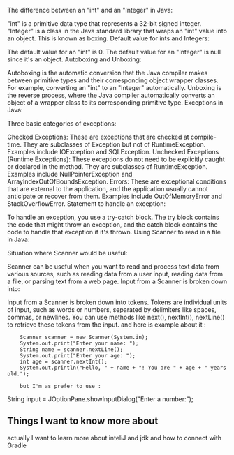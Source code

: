 The difference between an "int" and an "Integer" in Java:

"int" is a primitive data type that represents a 32-bit signed integer.
"Integer" is a class in the Java standard library that wraps an "int" value into an object. This is known as boxing.
Default value for ints and Integers:

The default value for an "int" is 0.
The default value for an "Integer" is null since it's an object.
Autoboxing and Unboxing:

Autoboxing is the automatic conversion that the Java compiler makes between primitive types and their corresponding object wrapper classes. For example, converting an "int" to an "Integer" automatically.
Unboxing is the reverse process, where the Java compiler automatically converts an object of a wrapper class to its corresponding primitive type.
Exceptions in Java:

Three basic categories of exceptions:

Checked Exceptions: These are exceptions that are checked at compile-time. They are subclasses of Exception but not of RuntimeException. Examples include IOException and SQLException.
Unchecked Exceptions (Runtime Exceptions): These exceptions do not need to be explicitly caught or declared in the method. They are subclasses of RuntimeException. Examples include NullPointerException and ArrayIndexOutOfBoundsException.
Errors: These are exceptional conditions that are external to the application, and the application usually cannot anticipate or recover from them. Examples include OutOfMemoryError and StackOverflowError.
Statement to handle an exception:

To handle an exception, you use a try-catch block. The try block contains the code that might throw an exception, and the catch block contains the code to handle that exception if it's thrown.
Using Scanner to read in a file in Java:

Situation where Scanner would be useful:

Scanner can be useful when you want to read and process text data from various sources, such as reading data from a user input, reading data from a file, or parsing text from a web page.
Input from a Scanner is broken down into:

Input from a Scanner is broken down into tokens. Tokens are individual units of input, such as words or numbers, separated by delimiters like spaces, commas, or newlines. You can use methods like next(), nextInt(), nextLine() to retrieve these tokens from the input.
and here is example about it :


        Scanner scanner = new Scanner(System.in);
        System.out.print("Enter your name: ");
        String name = scanner.nextLine(); 
        System.out.print("Enter your age: ");
        int age = scanner.nextInt(); 
        System.out.println("Hello, " + name + "! You are " + age + " years old.");

        but I'm as prefer to use :

 String input = JOptionPane.showInputDialog("Enter a number:");

 ## Things I want to know more about
actually I want to learn more about inteliJ and jdk and how to connect with Gradle
